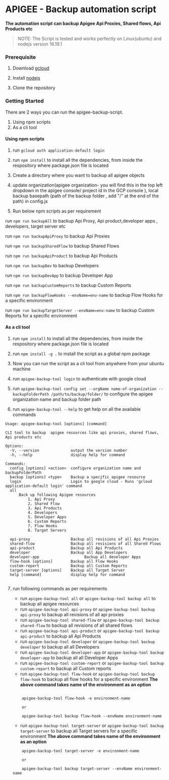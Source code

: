 # APIGEE - Backup automation script

**The automation script can backup Apigee Api Proxies, Shared flows, Api Products etc**

> NOTE: The Script is tested and works perfectly on Linux(ubuntu) and nodejs version 16.19.1

### Prerequisite

1. Download [gcloud](https://cloud.google.com/sdk/docs/install)

2. Install [nodejs](https://nodejs.org/)
   
3. Clone the repository

### Getting Started

There are 2 ways you can run the apigee-backup-script. 
1. Using npm scripts
2. As a cli tool

#### Using npm scripts

1. run  `gcloud auth application-default login`

2. run `npm install` to install all the dependencies, from inside the respository where package.json file is located

3. Create a directory where you want to backup all apigee objects

4. update organization(apigee organization- you will find this in the top left dropdown in the apigee console/ project id in the GCP console ), local backup basepath (path of the backup folder , add "/" at the end of the path) in config.js

5. Run below npm scripts as per requirement

run `npm run backupAll` to backup Api Proxy, Api product,developer apps , developers, target server etc

run `npm run backupApiProxy` to backup Api Proxies

run `npm run backupSharedFlow` to backup Shared Flows

run `npm run backupApiProduct` to backup Api Products

run `npm run backupDev` to backup Developers

run `npm run backupDevApp` to backup Developer App

run `npm run backupCustomReports` to backup Custom Reports

run `npm run backupFlowHooks --envName=env-name` to backup Flow Hooks for a specific environment

run `npm run backupTargetServer --envName=env-name` to backup Custom Reports for a specific environment

#### As a cli tool

1. run `npm install` to install all the dependencies, from inside the respository where package.json file is located

2. run `npm install -g .` to install the script as a global npm package
   
3. Now you can run the script as a cli tool from anywhere from your ubuntu machine

4. run `apigee-backup-tool login` to authenticate with google cloud

5. run `apigee-backup-tool config set --orgName name-of-organization --backupFolderPath /path/to/backup/folder/` to configure the apigee organization name and backup folder path

6. run `apigee-backup-tool --help` to get help on all the available commands

```
Usage: apigee-backup-tool [options] [command]

CLI tool to backup  apigee resources like api proxies, shared flows, Api products etc

Options:
  -V, --version              output the version number
  -h, --help                 display help for command

Commands:
  config [options] <action>  configure organization name and backupFolderPath
  backup [options] <type>    Backup a specific apigee resource
  login                      Login to google cloud - Runs 'gcloud application-default login' command
  all                        
      Back up following Apigee resources
          1. Api Proxy
          2. Shared Flow
          3. Api Products
          4. Developers
          5. Developer Apps
          6. Custom Reports
          7. Flow Hooks
          8. Target Servers
      
  api-proxy                  Backup all revisions of all Api Proxies
  shared-flow                Backup all revisions of all Shared Flows
  api-product                Backup all Api Products
  developer                  Backup all App Developers
  developer-app                    Backup all developer Apps
  flow-hook [options]        Backup all Flow Hooks
  custom-report              Backup all Custom Reports
  target-server [options]    Backup all Target Server
  help [command]             display help for command


```
7. run following commands as per requirements

    - run `apigee-backup-tool all` or `apigee-backup-tool backup all` to backup all apigee resources
    - run `apigee-backup-tool api-proxy` or `apigee-backup-tool backup api-proxy` to backup all revisions of all api proxies
    - run `apigee-backup-tool shared-flow` or `apigee-backup-tool backup shared-flow` to backup all revisions of all shared flows
    - run `apigee-backup-tool api-product` or `apigee-backup-tool backup api-product` to backup all Api Products
    - run `apigee-backup-tool developer` or `apigee-backup-tool backup developer` to backup all  all Developers
    - run `apigee-backup-tool developer-app` or `apigee-backup-tool backup developer-app` to backup all  all Developer Apps
    - run `apigee-backup-tool custom-report` or `apigee-backup-tool backup custom-report` to backup all Custom reports
    - run `apigee-backup-tool flow-hook` or `apigee-backup-tool backup flow-hook` to backup all flow hooks for a specific environment
            **The above command takes name of the environment as an option**
    ```

        apigee-backup-tool flow-hook -e environment-name
        
        or 

        apigee-backup-tool backup flow-hook --envName environment-name
    ```
    - run `apigee-backup-tool target-server` or `apigee-backup-tool backup target-server` to backup all Target servers for a specific environment
            **The above command takes name of the environment as an option**

    ```
        apigee-backup-tool target-server -e environment-name
        
        or 

        apigee-backup-tool backup target-server --envName environment-name
    ```

 








